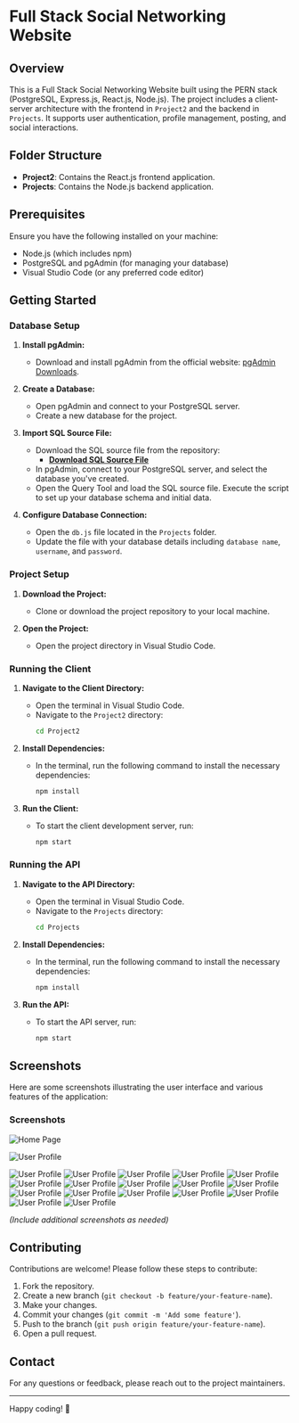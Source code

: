 # Full Stack Social Networking Website

## Overview
This is a Full Stack Social Networking Website built using the PERN stack (PostgreSQL, Express.js, React.js, Node.js). The project includes a client-server architecture with the frontend in `Project2` and the backend in `Projects`. It supports user authentication, profile management, posting, and social interactions.

## Folder Structure
- **Project2**: Contains the React.js frontend application.
- **Projects**: Contains the Node.js backend application.

## Prerequisites
Ensure you have the following installed on your machine:
- Node.js (which includes npm)
- PostgreSQL and pgAdmin (for managing your database)
- Visual Studio Code (or any preferred code editor)

## Getting Started

### Database Setup

1. **Install pgAdmin:**
   - Download and install pgAdmin from the official website: [pgAdmin Downloads](https://www.pgadmin.org/download/).

2. **Create a Database:**
   - Open pgAdmin and connect to your PostgreSQL server.
   - Create a new database for the project.

3. **Import SQL Source File:**
   - Download the SQL source file from the repository:
     - **[Download SQL Source File](/Resources/Social.sql)**
   - In pgAdmin, connect to your PostgreSQL server, and select the database you've created.
   - Open the Query Tool and load the SQL source file. Execute the script to set up your database schema and initial data.

4. **Configure Database Connection:**
   - Open the `db.js` file located in the `Projects` folder.
   - Update the file with your database details including `database name`, `username`, and `password`.

### Project Setup

1. **Download the Project:**
   - Clone or download the project repository to your local machine.

2. **Open the Project:**
   - Open the project directory in Visual Studio Code.

### Running the Client

1. **Navigate to the Client Directory:**
   - Open the terminal in Visual Studio Code.
   - Navigate to the `Project2` directory:
     ```bash
     cd Project2
     ```

2. **Install Dependencies:**
   - In the terminal, run the following command to install the necessary dependencies:
     ```bash
     npm install
     ```

3. **Run the Client:**
   - To start the client development server, run:
     ```bash
     npm start
     ```

### Running the API

1. **Navigate to the API Directory:**
   - Open the terminal in Visual Studio Code.
   - Navigate to the `Projects` directory:
     ```bash
     cd Projects
     ```

2. **Install Dependencies:**
   - In the terminal, run the following command to install the necessary dependencies:
     ```bash
     npm install
     ```

3. **Run the API:**
   - To start the API server, run:
     ```bash
     npm start
     ```

## Screenshots

Here are some screenshots illustrating the user interface and various features of the application:

### Screenshots 
![Home Page](/Resources/Screenshot1.jpg)


![User Profile](/Resources/Screenshot(170).jpg)

![User Profile](/Resources/Screenshot(171).jpg)
![User Profile](/Resources/Screenshot(172).jpg)
![User Profile](/Resources/Screenshot(173).jpg)
![User Profile](/Resources/Screenshot(174).jpg)
![User Profile](/Resources/Screenshot(175).jpg)
![User Profile](/Resources/Screenshot(176).jpg)
![User Profile](/Resources/Screenshot(177).jpg)
![User Profile](/Resources/Screenshot(178).jpg)
![User Profile](/Resources/Screenshot(179).jpg)
![User Profile](/Resources/Screenshot(180).jpg)
![User Profile](/Resources/Screenshot(181).jpg)
![User Profile](/Resources/Screenshot(182).jpg)
![User Profile](/Resources/Screenshot(183).jpg)
![User Profile](/Resources/Screenshot(184).jpg)
![User Profile](/Resources/Screenshot(185).jpg)
![User Profile](/Resources/Screenshot(186).jpg)
![User Profile](/Resources/Screenshot(187).jpg)


*(Include additional screenshots as needed)*

## Contributing

Contributions are welcome! Please follow these steps to contribute:
1. Fork the repository.
2. Create a new branch (`git checkout -b feature/your-feature-name`).
3. Make your changes.
4. Commit your changes (`git commit -m 'Add some feature'`).
5. Push to the branch (`git push origin feature/your-feature-name`).
6. Open a pull request.

## Contact

For any questions or feedback, please reach out to the project maintainers.

---

Happy coding! 🚀
